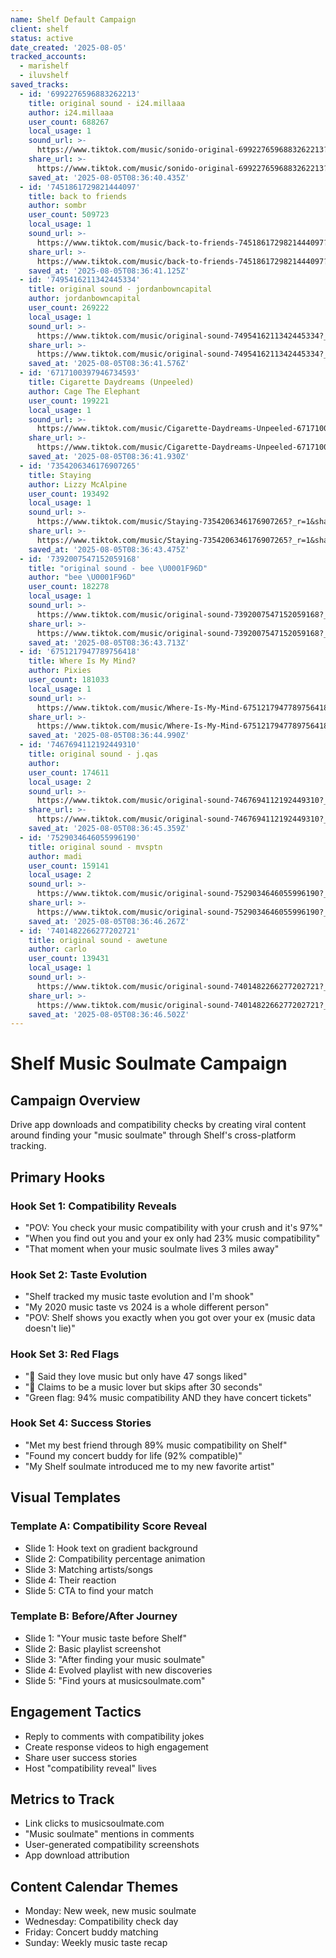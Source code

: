 ```yaml
---
name: Shelf Default Campaign
client: shelf
status: active
date_created: '2025-08-05'
tracked_accounts:
  - marishelf
  - iluvshelf
saved_tracks:
  - id: '6992276596883262213'
    title: original sound - i24.millaaa
    author: i24.millaaa
    user_count: 688267
    local_usage: 1
    sound_url: >-
      https://www.tiktok.com/music/sonido-original-6992276596883262213?_r=1&sharer_language=en&source=h5_m&u_code=0&_d=e7j1i28jc6j19c&share_music_id=6992276596883262213
    share_url: >-
      https://www.tiktok.com/music/sonido-original-6992276596883262213?_r=1&sharer_language=en&source=h5_m&u_code=0&_d=e7j1i28jc6j19c&share_music_id=6992276596883262213
    saved_at: '2025-08-05T08:36:40.435Z'
  - id: '7451861729821444097'
    title: back to friends
    author: sombr
    user_count: 509723
    local_usage: 1
    sound_url: >-
      https://www.tiktok.com/music/back-to-friends-7451861729821444097?_r=1&sharer_language=en&source=h5_m&u_code=0&_d=e34jl1c0ci8c19&share_music_id=7451861729821444097
    share_url: >-
      https://www.tiktok.com/music/back-to-friends-7451861729821444097?_r=1&sharer_language=en&source=h5_m&u_code=0&_d=e34jl1c0ci8c19&share_music_id=7451861729821444097
    saved_at: '2025-08-05T08:36:41.125Z'
  - id: '7495416211342445334'
    title: original sound - jordanbowncapital
    author: jordanbowncapital
    user_count: 269222
    local_usage: 1
    sound_url: >-
      https://www.tiktok.com/music/original-sound-7495416211342445334?_r=1&sharer_language=en&source=h5_m&u_code=0&_d=e34jl44i9i7a7g&share_music_id=7495416211342445334
    share_url: >-
      https://www.tiktok.com/music/original-sound-7495416211342445334?_r=1&sharer_language=en&source=h5_m&u_code=0&_d=e34jl44i9i7a7g&share_music_id=7495416211342445334
    saved_at: '2025-08-05T08:36:41.576Z'
  - id: '6717100397946734593'
    title: Cigarette Daydreams (Unpeeled)
    author: Cage The Elephant
    user_count: 199221
    local_usage: 1
    sound_url: >-
      https://www.tiktok.com/music/Cigarette-Daydreams-Unpeeled-6717100397946734593?_r=1&sharer_language=en&source=h5_m&u_code=0&_d=e7h9780j3k03hd&share_music_id=6717100397946734593
    share_url: >-
      https://www.tiktok.com/music/Cigarette-Daydreams-Unpeeled-6717100397946734593?_r=1&sharer_language=en&source=h5_m&u_code=0&_d=e7h9780j3k03hd&share_music_id=6717100397946734593
    saved_at: '2025-08-05T08:36:41.930Z'
  - id: '7354206346176907265'
    title: Staying
    author: Lizzy McAlpine
    user_count: 193492
    local_usage: 1
    sound_url: >-
      https://www.tiktok.com/music/Staying-7354206346176907265?_r=1&sharer_language=en&source=h5_m&u_code=0&_d=e7im2m18h921gm&share_music_id=7354206346176907265
    share_url: >-
      https://www.tiktok.com/music/Staying-7354206346176907265?_r=1&sharer_language=en&source=h5_m&u_code=0&_d=e7im2m18h921gm&share_music_id=7354206346176907265
    saved_at: '2025-08-05T08:36:43.475Z'
  - id: '7392007547152059168'
    title: "original sound - bee \U0001F96D"
    author: "bee \U0001F96D"
    user_count: 182278
    local_usage: 1
    sound_url: >-
      https://www.tiktok.com/music/original-sound-7392007547152059168?_r=1&sharer_language=en&source=h5_t&u_code=0&_d=e34ebde9dk73fm&share_music_id=7392007547152059168
    share_url: >-
      https://www.tiktok.com/music/original-sound-7392007547152059168?_r=1&sharer_language=en&source=h5_t&u_code=0&_d=e34ebde9dk73fm&share_music_id=7392007547152059168
    saved_at: '2025-08-05T08:36:43.713Z'
  - id: '6751217947789756418'
    title: Where Is My Mind?
    author: Pixies
    user_count: 181033
    local_usage: 1
    sound_url: >-
      https://www.tiktok.com/music/Where-Is-My-Mind-6751217947789756418?_r=1&sharer_language=en&source=h5_m&u_code=0&_d=e34eac5l270mhb&share_music_id=6751217947789756418
    share_url: >-
      https://www.tiktok.com/music/Where-Is-My-Mind-6751217947789756418?_r=1&sharer_language=en&source=h5_m&u_code=0&_d=e34eac5l270mhb&share_music_id=6751217947789756418
    saved_at: '2025-08-05T08:36:44.990Z'
  - id: '7467694112192449310'
    title: original sound - j.qas
    author: ￶ ￶
    user_count: 174611
    local_usage: 2
    sound_url: >-
      https://www.tiktok.com/music/original-sound-7467694112192449310?_r=1&sharer_language=en&source=h5_m&u_code=0&_d=e7hch3md0gi750&share_music_id=7467694112192449310
    share_url: >-
      https://www.tiktok.com/music/original-sound-7467694112192449310?_r=1&sharer_language=en&source=h5_m&u_code=0&_d=e7hch3md0gi750&share_music_id=7467694112192449310
    saved_at: '2025-08-05T08:36:45.359Z'
  - id: '7529034646055996190'
    title: original sound - mvsptn
    author: madi
    user_count: 159141
    local_usage: 2
    sound_url: >-
      https://www.tiktok.com/music/original-sound-7529034646055996190?_r=1&sharer_language=en&source=h5_m&u_code=0&_d=e7i3144c0c22a7&share_music_id=7529034646055996190
    share_url: >-
      https://www.tiktok.com/music/original-sound-7529034646055996190?_r=1&sharer_language=en&source=h5_m&u_code=0&_d=e7i3144c0c22a7&share_music_id=7529034646055996190
    saved_at: '2025-08-05T08:36:46.267Z'
  - id: '7401482266277202721'
    title: original sound - awetune
    author: carlo
    user_count: 139431
    local_usage: 1
    sound_url: >-
      https://www.tiktok.com/music/original-sound-7401482266277202721?_r=1&sharer_language=en&source=h5_m&u_code=0&_d=e7hc1gg7edd3lc&share_music_id=7401482266277202721
    share_url: >-
      https://www.tiktok.com/music/original-sound-7401482266277202721?_r=1&sharer_language=en&source=h5_m&u_code=0&_d=e7hc1gg7edd3lc&share_music_id=7401482266277202721
    saved_at: '2025-08-05T08:36:46.502Z'
---
```


# Shelf Music Soulmate Campaign

## Campaign Overview
Drive app downloads and compatibility checks by creating viral content around finding your "music soulmate" through Shelf's cross-platform tracking.

## Primary Hooks

### Hook Set 1: Compatibility Reveals
- "POV: You check your music compatibility with your crush and it's 97%"
- "When you find out you and your ex only had 23% music compatibility"
- "That moment when your music soulmate lives 3 miles away"

### Hook Set 2: Taste Evolution
- "Shelf tracked my music taste evolution and I'm shook"
- "My 2020 music taste vs 2024 is a whole different person"
- "POV: Shelf shows you exactly when you got over your ex (music data doesn't lie)"

### Hook Set 3: Red Flags
- "🚩 Said they love music but only have 47 songs liked"
- "🚩 Claims to be a music lover but skips after 30 seconds"
- "Green flag: 94% music compatibility AND they have concert tickets"

### Hook Set 4: Success Stories
- "Met my best friend through 89% music compatibility on Shelf"
- "Found my concert buddy for life (92% compatible)"
- "My Shelf soulmate introduced me to my new favorite artist"

## Visual Templates

### Template A: Compatibility Score Reveal
- Slide 1: Hook text on gradient background
- Slide 2: Compatibility percentage animation
- Slide 3: Matching artists/songs
- Slide 4: Their reaction
- Slide 5: CTA to find your match

### Template B: Before/After Journey
- Slide 1: "Your music taste before Shelf"
- Slide 2: Basic playlist screenshot
- Slide 3: "After finding your music soulmate"
- Slide 4: Evolved playlist with new discoveries
- Slide 5: "Find yours at musicsoulmate.com"

## Engagement Tactics
- Reply to comments with compatibility jokes
- Create response videos to high engagement
- Share user success stories
- Host "compatibility reveal" lives

## Metrics to Track
- Link clicks to musicsoulmate.com
- "Music soulmate" mentions in comments
- User-generated compatibility screenshots
- App download attribution

## Content Calendar Themes
- Monday: New week, new music soulmate
- Wednesday: Compatibility check day
- Friday: Concert buddy matching
- Sunday: Weekly music taste recap
